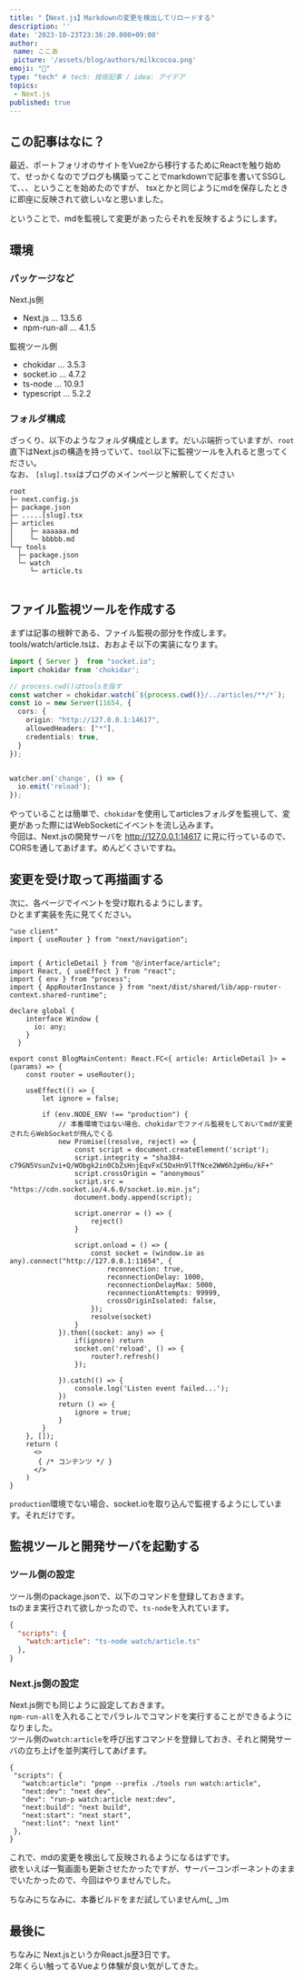```yaml
---
title: "【Next.js】Markdownの変更を検出してリロードする"
description: ''
date: '2023-10-23T23:36:20.000+09:00'
author:
 name: ここあ
 picture: '/assets/blog/authors/milkcocoa.png'
emoji: "🥐"
type: "tech" # tech: 技術記事 / idea: アイデア
topics: 
 - Next.js
published: true
---
```


## この記事はなに？
最近、ポートフォリオのサイトをVue2から移行するためにReactを触り始めて、せっかくなのでブログも構築ってことでmarkdownで記事を書いてSSGして、、、ということを始めたのですが、
tsxとかと同じようにmdを保存したときに即座に反映されて欲しいなと思いました。

ということで、mdを監視して変更があったらそれを反映するようにします。

## 環境
### パッケージなど
Next.js側
- Next.js ... 13.5.6
- npm-run-all ... 4.1.5


監視ツール側
- chokidar ... 3.5.3
- socket.io ... 4.7.2
- ts-node  ... 10.9.1
- typescript ... 5.2.2

### フォルダ構成
ざっくり、以下のようなフォルダ構成とします。だいぶ端折っていますが、`root`直下はNext.jsの構造を持っていて、`tool`以下に監視ツールを入れると思ってください。  
なお、 `[slug].tsx`はブログのメインページと解釈してください

```
root
├─ next.config.js
├─ package.json
├─ .....[slug].tsx
├─ articles
│    ├─ aaaaaa.md
│    └─ bbbbb.md
└─┬ tools
  ├─ package.json
  └─ watch
     └─ article.ts
  
```


## ファイル監視ツールを作成する

まずは記事の根幹である、ファイル監視の部分を作成します。  
tools/watch/article.tsは、おおよそ以下の実装になります。

``` ts : tools/watch/article.ts
import { Server }  from "socket.io";
import chokidar from 'chokidar';

// process.cwd()はtoolsを指す
const watcher = chokidar.watch(`${process.cwd()}/../articles/**/*`);
const io = new Server(11654, {
  cors: {
    origin: "http://127.0.0.1:14617",
    allowedHeaders: ["*"],
    credentials: true,
  }
});


watcher.on('change', () => {
  io.emit('reload');
});
 ```

やっていることは簡単で、`chokidar`を使用してarticlesフォルダを監視して、変更があった際にはWebSocketにイベントを流し込みます。  
今回は、Next.jsの開発サーバを http://127.0.0.1:14617 に見に行っているので、CORSを通してあげます。めんどくさいですね。

## 変更を受け取って再描画する
次に、各ページでイベントを受け取れるようにします。  
ひとまず実装を先に見てください。


``` tsx : [slug].tsx
"use client"
import { useRouter } from "next/navigation";


import { ArticleDetail } from "@/interface/article";
import React, { useEffect } from "react";
import { env } from "process";
import { AppRouterInstance } from "next/dist/shared/lib/app-router-context.shared-runtime";

declare global {
    interface Window {
      io: any;
    }
  }

export const BlogMainContent: React.FC<{ article: ArticleDetail }> = (params) => {
    const router = useRouter();

    useEffect(() => {
        let ignore = false;

        if (env.NODE_ENV !== "production") {
            // 本番環境ではない場合、chokidarでファイル監視をしておいてmdが変更されたらWebSocketが飛んでくる
            new Promise((resolve, reject) => {
                const script = document.createElement('script');
                script.integrity = "sha384-c79GN5VsunZvi+Q/WObgk2in0CbZsHnjEqvFxC5DxHn9lTfNce2WW6h2pH6u/kF+"
                script.crossOrigin = "anonymous"
                script.src = "https://cdn.socket.io/4.6.0/socket.io.min.js";
                document.body.append(script);

                script.onerror = () => {
                    reject()
                }

                script.onload = () => {
                    const socket = (window.io as any).connect("http://127.0.0.1:11654", {
                        reconnection: true,
                        reconnectionDelay: 1000,
                        reconnectionDelayMax: 5000,
                        reconnectionAttempts: 99999,
                        crossOriginIsolated: false,
                    });
                    resolve(socket)
                }
            }).then((socket: any) => {
                if(ignore) return
                socket.on('reload', () => {
                    router?.refresh()
                });
                
            }).catch(() => {
                console.log('Listen event failed...');
            })
            return () => {
                ignore = true;
            }
        }
    }, []);
    return (
      <>
       { /* コンテンツ */ }
      </>
    )
}

```

`production`環境でない場合、socket.ioを取り込んで監視するようにしています。それだけです。  
## 監視ツールと開発サーバを起動する
### ツール側の設定
ツール側のpackage.jsonで、以下のコマンドを登録しておきます。  
tsのまま実行されて欲しかったので、`ts-node`を入れています。

``` json : tools/package.json
{
  "scripts": {
    "watch:article": "ts-node watch/article.ts"
  },
}

 ```

 ### Next.js側の設定
 Next.js側でも同じように設定しておきます。  
`npm-run-all`を入れることでパラレルでコマンドを実行することができるようになりました。  
ツール側の`watch:article`を呼び出すコマンドを登録しておき、それと開発サーバの立ち上げを並列実行してあげます。

 ``` json: package.json
 {
  "scripts": {
    "watch:article": "pnpm --prefix ./tools run watch:article",
    "next:dev": "next dev",
    "dev": "run-p watch:article next:dev",
    "next:build": "next build",
    "next:start": "next start",
    "next:lint": "next lint"
  },
 }
 
 ```


 これで、mdの変更を検出して反映されるようになるはずです。  
 欲をいえば一覧画面も更新させたかったですが、サーバーコンポーネントのままでいたかったので、今回はやりませんでした。

 ちなみにちなみに、本番ビルドをまだ試していませんm(_ _)m



## 最後に
 ちなみに Next.jsというかReact.js歴3日です。  
 2年くらい触ってるVueより体験が良い気がしてきた。